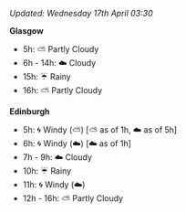 *Updated: Wednesday 17th April 03:30*

**Glasgow**

* 5h: :partly_sunny: Partly Cloudy
* 6h - 14h: :cloud: Cloudy
* 15h: :umbrella: Rainy
* 16h: :partly_sunny: Partly Cloudy

**Edinburgh**

* 5h: :cyclone: Windy (:partly_sunny:) [:partly_sunny: as of 1h, :cloud: as of 5h]
* 6h: :cyclone: Windy (:cloud:) [:cloud: as of 1h]
* 7h - 9h: :cloud: Cloudy
* 10h: :umbrella: Rainy
* 11h: :cyclone: Windy (:cloud:)
* 12h - 16h: :partly_sunny: Partly Cloudy
